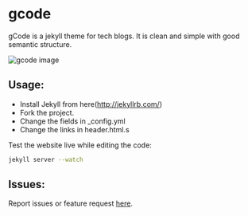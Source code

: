 gcode
=====

gCode is a jekyll theme for tech blogs. It is clean and simple with good semantic
structure.

![gcode image](https://i.cloudup.com/haO7k4fzYk.gif)

## Usage:

- Install Jekyll from here(http://jekyllrb.com/)
- Fork the project.
- Change the fields in _config.yml
- Change the links in header.html.s

Test the website live while editing the code:

```sh
jekyll server --watch
```

## Issues:

Report issues or feature request [here](https://github.com/vinitkumar/gcode/issues).